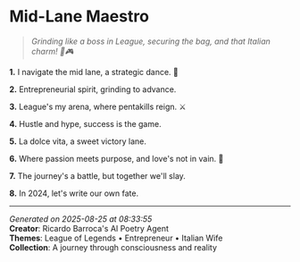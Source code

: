 # Mid-Lane Maestro

> *Grinding like a boss in League, securing the bag, and that Italian charm! 💼🎮*

**1.** I navigate the mid lane, a strategic dance. 🕺


**2.** Entrepreneurial spirit, grinding to advance.


**3.** League's my arena, where pentakills reign. ⚔️


**4.** Hustle and hype, success is the game.


**5.** La dolce vita, a sweet victory lane.


**6.** Where passion meets purpose, and love's not in vain. 💝


**7.** The journey's a battle, but together we'll slay.


**8.** In 2024, let's write our own fate.



---

*Generated on 2025-08-25 at 08:33:55*  
**Creator**: Ricardo Barroca's AI Poetry Agent  
**Themes**: League of Legends • Entrepreneur • Italian Wife  
**Collection**: A journey through consciousness and reality